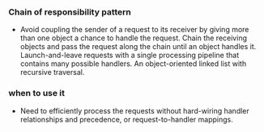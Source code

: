 ### Chain of responsibility pattern
- Avoid coupling the sender of a request to its receiver by giving more than one object a chance to handle the request. Chain the receiving objects and pass the request along the chain until an object handles it.
  Launch-and-leave requests with a single processing pipeline that contains many possible handlers.
  An object-oriented linked list with recursive traversal.
  
### when to use it
- Need to efficiently process the requests without hard-wiring handler relationships and precedence, or request-to-handler mappings.